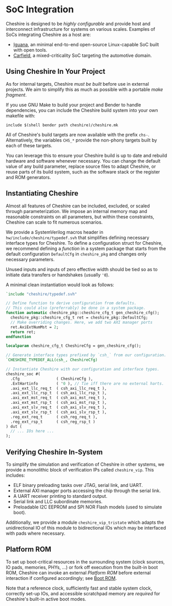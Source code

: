 # SoC Integration

Cheshire is designed to be *highly configurable* and provide host and interconnect infrastructure for systems on various scales. Examples of SoCs integrating Cheshire as a host are:

- [Iguana](https://github.com/pulp-platform/iguana), an minimal end-to-end open-source Linux-capable SoC built with open tools.
- [Carfield](https://github.com/pulp-platform/carfield), a mixed-criticality SoC targeting the automotive domain.

## Using Cheshire In Your Project

As for internal targets, Cheshire *must be built* before use in external projects. We aim to simplify this as much as possible with a portable *make fragment*.

If you use GNU Make to build your project and Bender to handle dependencies, you can include the Cheshire build system into your own makefile with:

```make
include $(shell bender path cheshire)/cheshire.mk
```

All of Cheshire's build targets are now available with the prefix `chs-`. Alternatively, the variables `CHS_*` provide the non-phony targets built by each of these targets.

You can leverage this to ensure your Cheshire build is up to date and rebuild hardware and software whenever necessary. You can change the default value of any build parameter, replace source files to adapt Cheshire, or reuse parts of its build system, such as the software stack or the register and ROM generators.

## Instantiating Cheshire

Almost all features of Cheshire can be included, excluded, or scaled through parameterization. We impose an internal memory map and reasonable constraints on all parameters, but within these constraints, Cheshire can scale to fit numerous scenarios.

We provide a SystemVerilog macros header in `hw/include/cheshire/typedef.svh` that simplifies defining necessary interface types for Cheshire. To define a configuration struct for Cheshire, we recommend defining a *function* in a system package that starts from the default configuration `DefaultCfg` in `cheshire_pkg` and changes only necessary parameters.

Unused inputs and inputs of zero effective width should be tied so as to initiate data transfers or handshakes (usually `'0`).

A minimal clean instantiation would look as follows:

```systemverilog
`include "cheshire/typedef.svh"

// Define function to derive configuration from defaults.
// This could also (preferrably) be done in a system package.
function automatic cheshire_pkg::cheshire_cfg_t gen_cheshire_cfg();
  cheshire_pkg::cheshire_cfg_t ret = cheshire_pkg::DefaultCfg;
  // Make overriding changes. Here, we add two AXI manager ports
  ret.AxiExtNumMst = 2;
  return ret;
endfunction

localparam cheshire_cfg_t CheshireCfg = gen_cheshire_cfg();

// Generate interface types prefixed by `csh_` from our configuration.
`CHESHIRE_TYPEDEF_ALL(csh_, CheshireCfg)

// Instantiate Cheshire with our configuration and interface types.
cheshire_soc #(
  .Cfg                ( CheshireCfg ),
  .ExtHartinfo        ( '0 ), // Tie iff there are no external harts.
  .axi_ext_llc_req_t  ( csh_axi_llc_req_t ),
  .axi_ext_llc_rsp_t  ( csh_axi_llc_rsp_t ),
  .axi_ext_mst_req_t  ( csh_axi_mst_req_t ),
  .axi_ext_mst_rsp_t  ( csh_axi_mst_rsp_t ),
  .axi_ext_slv_req_t  ( csh_axi_slv_req_t ),
  .axi_ext_slv_rsp_t  ( csh_axi_slv_rsp_t ),
  .reg_ext_req_t      ( csh_reg_req_t ),
  .reg_ext_rsp_t      ( csh_reg_rsp_t )
) dut (
  // ... IOs here ...
);
```

## Verifying Cheshire In-System

To simplify the simulation and verification of Cheshire in other systems, we provide a monolithic block of verification IPs called `cheshire_vip`. This includes:

* ELF binary preloading tasks over JTAG, serial link, and UART.
* External AXI manager ports accessing the chip through the serial link.
* A UART receiver printing to standard output.
* Serial link and LLC subordinate memories.
* Preloadable I2C EEPROM and SPI NOR Flash models (used to simulate boot).

Additionally, we provide a module `cheshire_vip_tristate` which adapts the unidirectional IO of this module to bidirectional IOs which may be interfaced with pads where necessary.

## Platform ROM

To set up boot-critical resources in the surrounding system (clock sources, IO pads, memories, PHYs, ...) or fork off execution from the built-in boot ROM, Cheshire can invoke an external *Platform ROM* before external interaction if configured accordingly; see [Boot ROM](../um/arch.md#boot-rom).

Note that a reference clock, sufficiently fast and stable system clock, correctly set-up IOs, and accessible scratchpad memory are *required* for Cheshire's built-in active boot modes.
